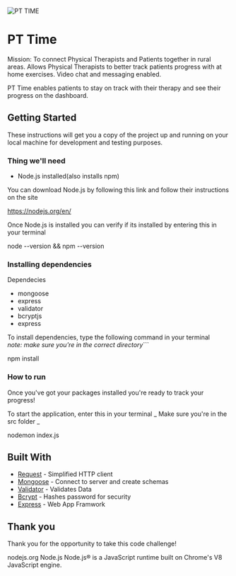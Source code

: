 ![PT TIME](images/pt.jpg)<br>

# PT Time

Mission: To connect Physical Therapists and Patients together in rural areas. Allows Physical Therapists to better track patients progress with at home exercises. Video chat and messaging enabled.

PT Time enables patients to stay on track with their therapy and see their progress on the dashboard.

## Getting Started

These instructions will get you a copy of the project up and running on your local machine for development and testing purposes.

### Thing we'll need

- Node.js installed(also installs npm)

You can download Node.js by following this link and follow their instructions on the site

https://nodejs.org/en/

Once Node.js is installed you can verify if its installed by entering this in your terminal

node --version && npm --version

### Installing dependencies

Dependecies

- mongoose
- express
- validator
- bcryptjs
- express

To install dependencies, type the following command in your terminal<br/>
_note: make sure you're in the correct directory_```

npm install

### How to run

Once you've got your packages installed you're ready to track your progress!

To start the application, enter this in your terminal _ Make sure you're in the src folder _

nodemon index.js

## Built With

- [Request](https://www.npmjs.com/package/request) - Simplified HTTP client
- [Mongoose](https://www.npmjs.com/package/mongoose) - Connect to server and create schemas
- [Validator](https://www.npmjs.com/package/validator) - Validates Data
- [Bcrypt](https://www.npmjs.com/package/bcryptjs) - Hashes password for security
- [Express](http://expressjs.com/) - Web App Framwork

## Thank you

Thank you for the opportunity to take this code challenge!

nodejs.org
Node.js
Node.js® is a JavaScript runtime built on Chrome's V8 JavaScript engine.
